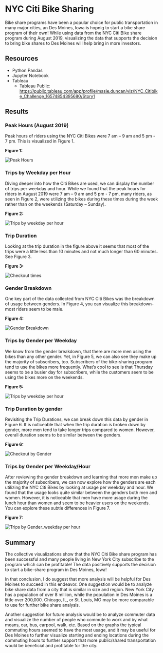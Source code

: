 # NYC Citi Bike Sharing
Bike share programs have been a popular choice for public transportation in many major cities, an Des Moines, Iowa is hopnig to start a bike share program of their own! While using data from the NYC Citi Bike share program during August 2019, visualizing the data that supports the decision to bring bike shares to Des Moines will help bring in more investors. 

## Resources
- Python Pandas
- Jupyter Notebook
- Tableau
  - Tableau Public: https://public.tableau.com/app/profile/masie.duncan/viz/NYC_Citibike_Challenge_16574854395680/Story1

## Results

### Peak Hours (August 2019)
Peak hours of riders using the NYC Citi Bikes were 7 am – 9 am and 5 pm - 7 pm. This is visualized in Figure 1. 

**Figure 1:**

![Peak Hours](https://user-images.githubusercontent.com/102122063/178163274-4787300d-7441-430d-9ca6-60d06c1e67b6.PNG)

### Trips by Weekday per Hour
Diving deeper into how the Citi Bikes are used, we can display the number of trips per weekday and hour. While we found that the peak hours for riders in August 2019 were 7 am – 9 am and 5 pm - 7 pm, many riders, as seen in Figure 2, were utilizing the bikes during these times during the week rather than on the weekends (Saturday – Sunday). 

**Figure 2:**

![Trips by weekday per hour](https://user-images.githubusercontent.com/102122063/178163281-e3ca926a-730e-47e4-aad4-a447c000874e.PNG)

### Trip Duration
Looking at the trip duration in the figure above it seems that most of the trips were a little less than 10 minutes and not much longer than 60 minutes. See Figure 3. 

**Figure 3:**

![Checkout times](https://user-images.githubusercontent.com/102122063/178163299-34a6f768-0091-4f9d-bea4-a4887cabb9fe.PNG)


### Gender Breakdown
One key part of the data collected from NYC Citi Bikes was the breakdown of usage between genders. In Figure 4, you can visualize this breakdown- most riders seem to be male. 

**Figure 4:**

![Gender Breakdown](https://user-images.githubusercontent.com/102122063/178163303-58094052-1832-4437-a231-1b30458840bb.PNG)

### Trips by Gender per Weekday
We know from the gender breakdown, that there are more men using the bikes than any other gender. Yet, in Figure 5, we can also see they make up the majority of subscribers, too. Subscribers of the bike-sharing program tend to use the bikes more frequently. What’s cool to see is that Thursday seems to be a busier day for subscribers, while the customers seem to be using the bikes more on the weekends. 

**Figure 5:**

![Trips by weekday per hour](https://user-images.githubusercontent.com/102122063/178163331-a65805a8-c5c9-4605-8587-cb2846d379e0.PNG)


### Trip Duration by gender
Revisiting the Trip Durations, we can break down this data by gender in Figure 6. It is noticeable that when the trip duration is broken down by gender, more men tend to take longer trips compared to women. However, overall duration seems to be similar between the genders. 

**Figure 6:**

![Checkout by Gender](https://user-images.githubusercontent.com/102122063/178163339-830c4e35-5f96-4a8c-b6b7-c7a1e9224885.PNG)


### Trips by Gender per Weekday/Hour
After reviewing the gender breakdown and learning that more men make up the majority of subscribers, we can now explore how the genders are each utilizing the NYC Citi Bikes by looking at usage per weekday and hour. We found that the usage looks quite similar between the genders both men and women. However, it is noticeable that men have more usage during the lunch hour than women and seem to be heavier users on the weekends. You can explore these subtle differences in Figure 7.

**Figure 7:**

![Trips by Gender_weekday per hour](https://user-images.githubusercontent.com/102122063/178163356-9352506b-2aea-4a71-b354-662d1243d6e4.PNG)

## Summary
The collective visualizations show that the NYC Citi Bike share program has been successful and many people living in New York City subscribe to the program which can be profitable! The data positively supports the decision to start a bike-share program in Des Moines, Iowa! 

In that conclusion, I do suggest that more analysis will be helpful for Des Moines to succeed in this endeavor. One suggestion would be to analyze bike share data from a city that is similar in size and region. New York City has a population of over 8 million, while the population in Des Moines is a little over 200,000. Chicago, IL, or St. Louis, MO may be more comparable to use for further bike share analysis. 

Another suggestion for future analysis would be to analyze commuter data and visualize the number of people who commute to work and by what means, car, bus, carpool, walk, etc. Based on the graphs the typical commuting hours seemed to have the most usage, and it may be useful for Des Moines to further visualize starting and ending locations during the commuting hours to further support that more public/shared transportation would be beneficial and profitable for the city.

